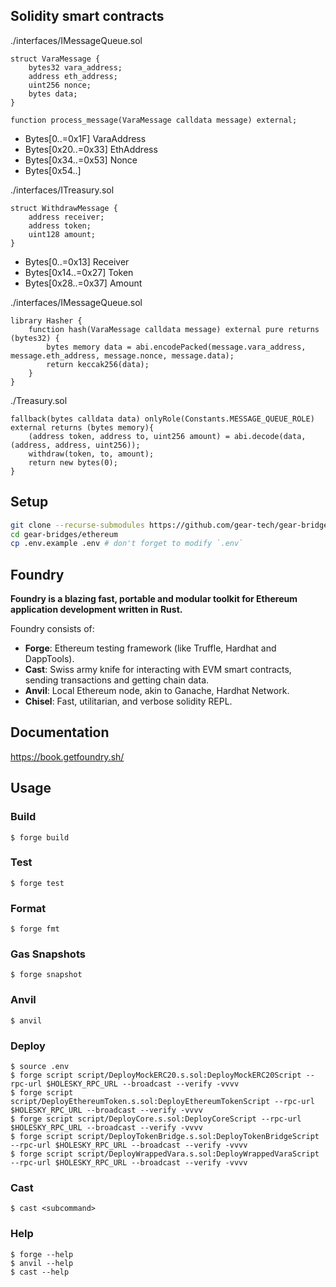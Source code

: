 ## Solidity smart contracts

./interfaces/IMessageQueue.sol

```solidity
struct VaraMessage {
    bytes32 vara_address;
    address eth_address;
    uint256 nonce;
    bytes data;
}

function process_message(VaraMessage calldata message) external;
```

- Bytes[0..=0x1F] VaraAddress
- Bytes[0x20..=0x33] EthAddress
- Bytes[0x34..=0x53] Nonce
- Bytes[0x54..]

./interfaces/ITreasury.sol

```solidity
struct WithdrawMessage {
    address receiver;
    address token;
    uint128 amount;
}
```

- Bytes[0..=0x13] Receiver
- Bytes[0x14..=0x27] Token
- Bytes[0x28..=0x37] Amount

./interfaces/IMessageQueue.sol

```solidity
library Hasher {
    function hash(VaraMessage calldata message) external pure returns (bytes32) {
        bytes memory data = abi.encodePacked(message.vara_address, message.eth_address, message.nonce, message.data);
        return keccak256(data);
    }
}
```

./Treasury.sol

```solidity
fallback(bytes calldata data) onlyRole(Constants.MESSAGE_QUEUE_ROLE) external returns (bytes memory){
    (address token, address to, uint256 amount) = abi.decode(data, (address, address, uint256));
    withdraw(token, to, amount);
    return new bytes(0);
}
```

## Setup

```bash
git clone --recurse-submodules https://github.com/gear-tech/gear-bridges.git
cd gear-bridges/ethereum
cp .env.example .env # don't forget to modify `.env`
```

## Foundry

**Foundry is a blazing fast, portable and modular toolkit for Ethereum application development written in Rust.**

Foundry consists of:

- **Forge**: Ethereum testing framework (like Truffle, Hardhat and DappTools).
- **Cast**: Swiss army knife for interacting with EVM smart contracts, sending transactions and getting chain data.
- **Anvil**: Local Ethereum node, akin to Ganache, Hardhat Network.
- **Chisel**: Fast, utilitarian, and verbose solidity REPL.

## Documentation

https://book.getfoundry.sh/

## Usage

### Build

```shell
$ forge build
```

### Test

```shell
$ forge test
```

### Format

```shell
$ forge fmt
```

### Gas Snapshots

```shell
$ forge snapshot
```

### Anvil

```shell
$ anvil
```

### Deploy

```shell
$ source .env
$ forge script script/DeployMockERC20.s.sol:DeployMockERC20Script --rpc-url $HOLESKY_RPC_URL --broadcast --verify -vvvv
$ forge script script/DeployEthereumToken.s.sol:DeployEthereumTokenScript --rpc-url $HOLESKY_RPC_URL --broadcast --verify -vvvv
$ forge script script/DeployCore.s.sol:DeployCoreScript --rpc-url $HOLESKY_RPC_URL --broadcast --verify -vvvv
$ forge script script/DeployTokenBridge.s.sol:DeployTokenBridgeScript --rpc-url $HOLESKY_RPC_URL --broadcast --verify -vvvv
$ forge script script/DeployWrappedVara.s.sol:DeployWrappedVaraScript --rpc-url $HOLESKY_RPC_URL --broadcast --verify -vvvv
```

### Cast

```shell
$ cast <subcommand>
```

### Help

```shell
$ forge --help
$ anvil --help
$ cast --help
```
